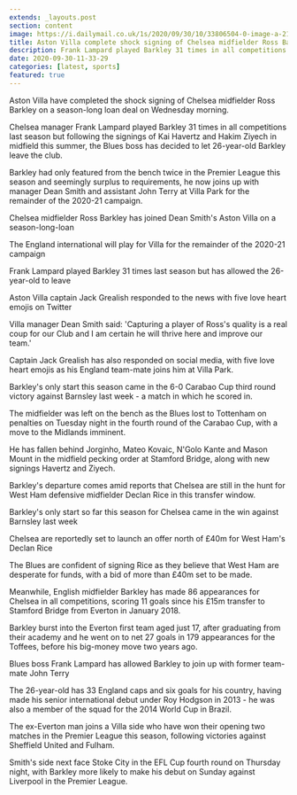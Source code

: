 ```yaml
---
extends: _layouts.post
section: content
image: https://i.dailymail.co.uk/1s/2020/09/30/10/33806504-0-image-a-21_1601459869817.jpg 
title: Aston Villa complete shock signing of Chelsea midfielder Ross Barkley on a season-long loan deal 
description: Frank Lampard played Barkley 31 times in all competitions last season but following the signings of Kai Havertz and Hakim Ziyech this summer, the Blues boss has decided to let Barkley leave the club. 
date: 2020-09-30-11-33-29 
categories: [latest, sports] 
featured: true 
--- 
```

Aston Villa have completed the shock signing of Chelsea midfielder Ross Barkley on a season-long loan deal on Wednesday morning. 

Chelsea manager Frank Lampard played Barkley 31 times in all competitions last season but following the signings of Kai Havertz and Hakim Ziyech in midfield this summer, the Blues boss has decided to let 26-year-old Barkley leave the club. 

Barkley had only featured from the bench twice in the Premier League this season and seemingly surplus to requirements, he now joins up with manager Dean Smith and assistant John Terry at Villa Park for the remainder of the 2020-21 campaign. 

Chelsea midfielder Ross Barkley has joined Dean Smith's Aston Villa on a season-long-loan

The England international will play for Villa for the remainder of the 2020-21 campaign

Frank Lampard played Barkley 31 times last season but has allowed the 26-year-old to leave 

Aston Villa captain Jack Grealish responded to the news with five love heart emojis on Twitter

Villa manager Dean Smith said: 'Capturing a player of Ross's quality is a real coup for our Club and I am certain he will thrive here and improve our team.'   

Captain Jack Grealish has also responded on social media, with five love heart emojis as his England team-mate joins him at Villa Park. 

Barkley's only start this season came in the 6-0 Carabao Cup third round victory against Barnsley last week - a match in which he scored in.

The midfielder was left on the bench as the Blues lost to Tottenham on penalties on Tuesday night in the fourth round of the Carabao Cup, with a move to the Midlands imminent. 

He has fallen behind Jorginho, Mateo Kovaic, N'Golo Kante and Mason Mount in the midfield pecking order at Stamford Bridge, along with new signings Havertz and Ziyech.

Barkley's departure comes amid reports that Chelsea are still in the hunt for West Ham defensive midfielder Declan Rice in this transfer window. 

Barkley's only start so far this season for Chelsea came in the win against Barnsley last week

Chelsea are reportedly set to launch an offer north of £40m for West Ham's Declan Rice

The Blues are confident of signing Rice as they believe that West Ham are desperate for funds, with a bid of more than £40m set to be made. 

Meanwhile, English midfielder Barkley has made 86 appearances for Chelsea in all competitions, scoring 11 goals since his £15m transfer to Stamford Bridge from Everton in January 2018.

Barkley burst into the Everton first team aged just 17, after graduating from their academy and he went on to net 27 goals in 179 appearances for the Toffees, before his big-money move two years ago.

Blues boss Frank Lampard has allowed Barkley to join up with former team-mate John Terry

The 26-year-old has 33 England caps and six goals for his country, having made his senior international debut under Roy Hodgson in 2013 - he was also a member of the squad for the 2014 World Cup in Brazil. 

The ex-Everton man joins a Villa side who have won their opening two matches in the Premier League this season, following victories against Sheffield United and Fulham.

Smith's side next face Stoke City in the EFL Cup fourth round on Thursday night, with Barkley more likely to make his debut on Sunday against Liverpool in the Premier League. 

